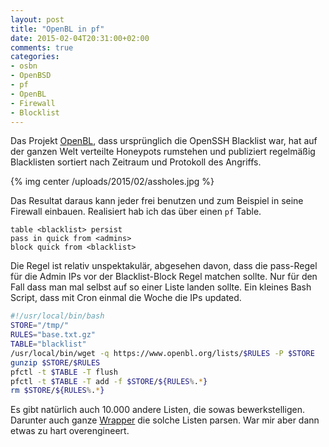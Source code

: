 ```yaml
---
layout: post
title: "OpenBL in pf"
date: 2015-02-04T20:31:00+02:00
comments: true
categories:
- osbn
- OpenBSD
- pf
- OpenBL
- Firewall
- Blocklist
---
```

Das Projekt [OpenBL](https://openbl.org), dass ursprünglich die OpenSSH
Blacklist war, hat auf der ganzen Welt verteilte Honeypots rumstehen und
publiziert regelmäßig Blacklisten sortiert nach Zeitraum und Protokoll des
Angriffs.

{% img center /uploads/2015/02/assholes.jpg %}

Das Resultat daraus kann jeder frei benutzen und zum Beispiel in seine
Firewall einbauen. Realisiert hab ich das über einen `pf` Table.

```
table <blacklist> persist
pass in quick from <admins>
block quick from <blacklist>
```

Die Regel ist relativ unspektakulär, abgesehen davon, dass die pass-Regel
für die Admin IPs vor der Blacklist-Block Regel matchen sollte. Nur für den
Fall dass man mal selbst auf so einer Liste landen sollte.
Ein kleines Bash Script, dass mit Cron einmal die Woche die IPs updated.

``` bash 
#!/usr/local/bin/bash
STORE="/tmp/"
RULES="base.txt.gz"
TABLE="blacklist"
/usr/local/bin/wget -q https://www.openbl.org/lists/$RULES -P $STORE
gunzip $STORE/$RULES
pfctl -t $TABLE -T flush
pfctl -t $TABLE -T add -f $STORE/${RULES%.*}
rm $STORE/${RULES%.*}
```

Es gibt natürlich auch 10.000 andere Listen, die sowas bewerkstelligen.
Darunter auch ganze
[Wrapper](https://github.com/khainebot/Blocklist-Downloader/blob/master/blocklistdownloader.py)
die solche Listen parsen. War mir aber dann etwas zu hart overengineert.
